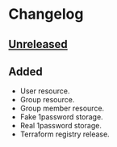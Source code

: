 # Changelog

## [Unreleased]

## Added

- User resource.
- Group resource.
- Group member resource.
- Fake 1password storage.
- Real 1password storage.
- Terraform registry release.

[unreleased]: https://github.com/slok/terraform-provider-onepasswordorg/compare/v0.1.0...HEAD
[v0.1.0]: https://github.com/slok/terraform-provider-onepasswordorg/releases/tag/v0.1.0
